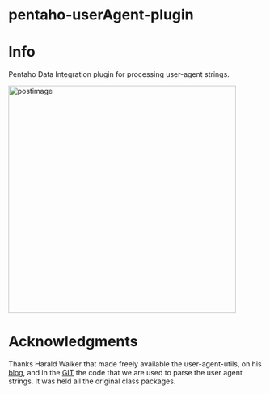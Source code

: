 # pentaho-userAgent-plugin

# Info
Pentaho Data Integration plugin for processing user-agent strings.

<img src='https://s31.postimg.org/o4qf8eoav/pdi_Step.png' border='0' alt='postimage' width='450px'/>

# Acknowledgments #
Thanks Harald Walker that made freely available the user-agent-utils, on his [blog](http://www.bitwalker.eu/blog), and in the [GIT](https://github.com/HaraldWalker/user-agent-utils) the code that we are used to parse the user agent strings. It was held all the original class packages.
